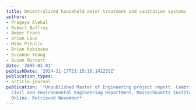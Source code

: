 ```yaml
---
title: Decentralized household water treatment and sanitation systems
authors:
- Pragnya Alekal
- Robert Baffrey
- Amber Franz
- Brian Loux
- Mike Pihulic
- Brian Robinson
- Suzanne Young
- Susan Murcott
date: '2005-01-01'
publishDate: '2024-11-17T21:15:18.141233Z'
publication_types:
- article-journal
publication: '*Unpublished Master of Engineering project report. Cambridge, MA, USA:
  Civil and Environmental Engineering Department, Massachusetts Institute of Technology.
  Online. Retrieved November*'
---
```

